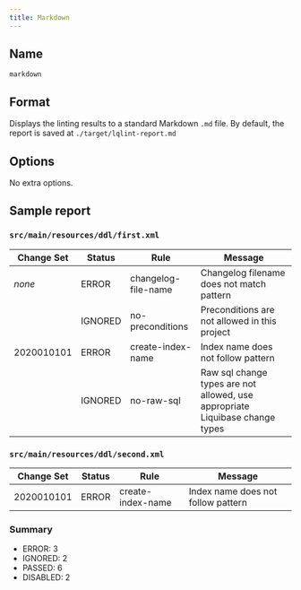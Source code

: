 ```yaml
---
title: Markdown
---
```


## Name

`markdown`

## Format

Displays the linting results to a standard Markdown `.md` file. By default, the report
is saved at `./target/lqlint-report.md`

## Options

No extra options.

## Sample report

### `src/main/resources/ddl/first.xml`

| Change Set | Status  | Rule                | Message                                                                      |
| ---------- | ------- | ------------------- | ---------------------------------------------------------------------------- |
| _none_     | ERROR   | changelog-file-name | Changelog filename does not match pattern                                    |
|            | IGNORED | no-preconditions    | Preconditions are not allowed in this project                                |
| 2020010101 | ERROR   | create-index-name   | Index name does not follow pattern                                           |
|            | IGNORED | no-raw-sql          | Raw sql change types are not allowed, use appropriate Liquibase change types |

### `src/main/resources/ddl/second.xml`

| Change Set | Status | Rule              | Message                            |
| ---------- | ------ | ----------------- | ---------------------------------- |
| 2020010101 | ERROR  | create-index-name | Index name does not follow pattern |

### Summary

- ERROR: 3
- IGNORED: 2
- PASSED: 6
- DISABLED: 2
